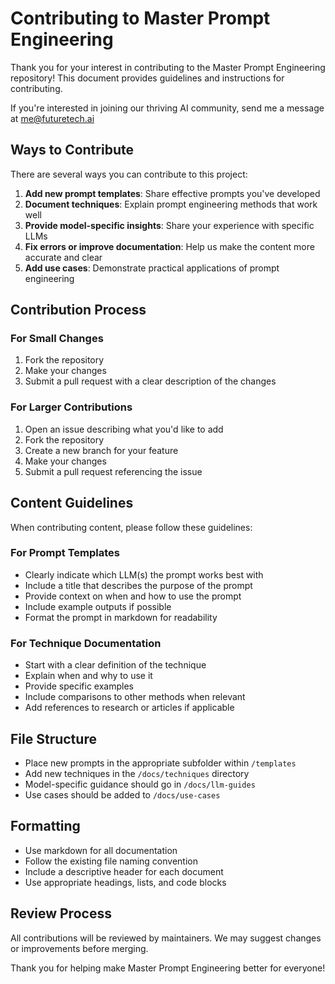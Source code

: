 
# Contributing to Master Prompt Engineering

Thank you for your interest in contributing to the Master Prompt Engineering repository! This document provides guidelines and instructions for contributing.

If you're interested in joining our thriving AI community, send me a message at me@futuretech.ai

## Ways to Contribute

There are several ways you can contribute to this project:

1. **Add new prompt templates**: Share effective prompts you've developed
2. **Document techniques**: Explain prompt engineering methods that work well
3. **Provide model-specific insights**: Share your experience with specific LLMs
4. **Fix errors or improve documentation**: Help us make the content more accurate and clear
5. **Add use cases**: Demonstrate practical applications of prompt engineering

## Contribution Process

### For Small Changes

1. Fork the repository
2. Make your changes
3. Submit a pull request with a clear description of the changes

### For Larger Contributions

1. Open an issue describing what you'd like to add
2. Fork the repository
3. Create a new branch for your feature
4. Make your changes
5. Submit a pull request referencing the issue

## Content Guidelines

When contributing content, please follow these guidelines:

### For Prompt Templates

- Clearly indicate which LLM(s) the prompt works best with
- Include a title that describes the purpose of the prompt
- Provide context on when and how to use the prompt
- Include example outputs if possible
- Format the prompt in markdown for readability

### For Technique Documentation

- Start with a clear definition of the technique
- Explain when and why to use it
- Provide specific examples
- Include comparisons to other methods when relevant
- Add references to research or articles if applicable

## File Structure

- Place new prompts in the appropriate subfolder within `/templates`
- Add new techniques in the `/docs/techniques` directory
- Model-specific guidance should go in `/docs/llm-guides`
- Use cases should be added to `/docs/use-cases`

## Formatting

- Use markdown for all documentation
- Follow the existing file naming convention
- Include a descriptive header for each document
- Use appropriate headings, lists, and code blocks

## Review Process

All contributions will be reviewed by maintainers. We may suggest changes or improvements before merging.

Thank you for helping make Master Prompt Engineering better for everyone!
